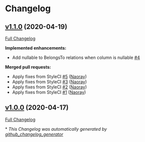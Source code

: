 # Changelog

## [v1.1.0](https://github.com/naoray/blueprint-nova-addon/tree/v1.1.0) (2020-04-19)

[Full Changelog](https://github.com/naoray/blueprint-nova-addon/compare/v1.0.0...v1.1.0)

**Implemented enhancements:**

- Add nullable to BelongsTo relations when column is nullable [\#4](https://github.com/Naoray/blueprint-nova-addon/issues/4)

**Merged pull requests:**

- Apply fixes from StyleCI [\#5](https://github.com/Naoray/blueprint-nova-addon/pull/5) ([Naoray](https://github.com/Naoray))
- Apply fixes from StyleCI [\#3](https://github.com/Naoray/blueprint-nova-addon/pull/3) ([Naoray](https://github.com/Naoray))
- Apply fixes from StyleCI [\#2](https://github.com/Naoray/blueprint-nova-addon/pull/2) ([Naoray](https://github.com/Naoray))
- Apply fixes from StyleCI [\#1](https://github.com/Naoray/blueprint-nova-addon/pull/1) ([Naoray](https://github.com/Naoray))

## [v1.0.0](https://github.com/naoray/blueprint-nova-addon/tree/v1.0.0) (2020-04-17)

[Full Changelog](https://github.com/naoray/blueprint-nova-addon/compare/1ae951c7cdaa821bbc4486c915361fe9ee63605b...v1.0.0)



\* *This Changelog was automatically generated by [github_changelog_generator](https://github.com/github-changelog-generator/github-changelog-generator)*
